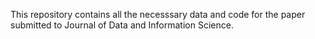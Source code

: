 This repository contains all the necesssary data and code for the paper submitted to Journal of Data and Information Science.
